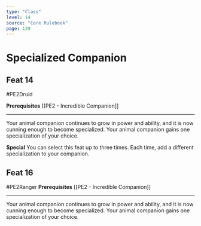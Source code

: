 ```yaml
---
type: "Class"
level: 14
source: "Core Rulebook"
page: 139
---
```

# Specialized Companion
## Feat 14
#PE2Druid

**Prerequisites** [[PE2 - Incredible Companion]]

---
Your animal companion continues to grow in power and ability, and it is now cunning enough to become specialized. Your animal companion gains one specialization of your choice.

**Special** You can select this feat up to three times. Each time, add a different specialization to your companion.

## Feat 16
#PE2Ranger 
**Prerequisites** [[PE2 - Incredible Companion]]

---
Your animal companion continues to grow in power and ability, and it is now cunning enough to become specialized. Your animal companion gains one specialization of your choice.